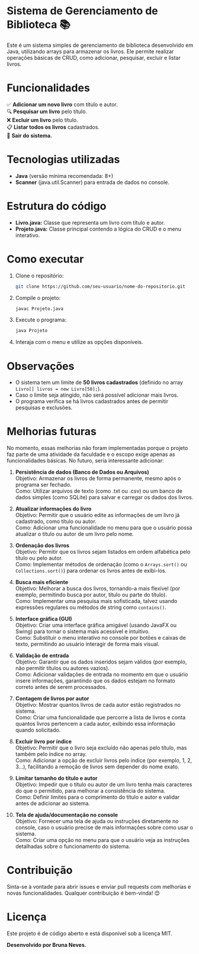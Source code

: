 # Sistema de Gerenciamento de Biblioteca 📚

Este é um sistema simples de gerenciamento de biblioteca desenvolvido em Java, utilizando arrays para armazenar os livros.
Ele permite realizar operações básicas de CRUD, como adicionar, pesquisar, excluir e listar livros.

# Funcionalidades

✅ **Adicionar um novo livro** com título e autor.  
🔍 **Pesquisar um livro** pelo título.  
❌ **Excluir um livro** pelo título.  
📋 **Listar todos os livros** cadastrados.  
🚪 **Sair do sistema.**

# Tecnologias utilizadas

- **Java** (versão mínima recomendada: 8+)
- **Scanner** (java.util.Scanner) para entrada de dados no console.

# Estrutura do código

- **Livro.java:** Classe que representa um livro com título e autor.
- **Projeto.java:** Classe principal contendo a lógica do CRUD e o menu interativo.

# Como executar

1. Clone o repositório:
    ```bash
    git clone https://github.com/seu-usuario/nome-do-repositorio.git
    ```

2. Compile o projeto:
    ```bash
    javac Projeto.java
    ```

3. Execute o programa:
    ```bash
    java Projeto
    ```

4. Interaja com o menu e utilize as opções disponíveis.

# Observações

- O sistema tem um limite de **50 livros cadastrados** (definido no array `Livro[] livros = new Livro[50];`).
- Caso o limite seja atingido, não será possível adicionar mais livros.
- O programa verifica se há livros cadastrados antes de permitir pesquisas e exclusões.

# Melhorias futuras

No momento, essas melhorias não foram implementadas porque o projeto faz parte de uma atividade da faculdade e o escopo exige
apenas as funcionalidades básicas. No futuro, seria interessante adicionar:

1. **Persistência de dados (Banco de Dados ou Arquivos)**  
   Objetivo: Armazenar os livros de forma permanente, mesmo após o programa ser fechado.  
   Como: Utilizar arquivos de texto (como .txt ou .csv) ou um banco de dados simples (como SQLite) para salvar e carregar os dados dos livros.

2. **Atualizar informações do livro**  
   Objetivo: Permitir que o usuário edite as informações de um livro já cadastrado, como título ou autor.  
   Como: Adicionar uma funcionalidade no menu para que o usuário possa atualizar o título ou autor de um livro pelo nome.

3. **Ordenação dos livros**  
   Objetivo: Permitir que os livros sejam listados em ordem alfabética pelo título ou pelo autor.  
   Como: Implementar métodos de ordenação (como o `Arrays.sort()` ou `Collections.sort()`) para ordenar os livros antes de exibi-los.

4. **Busca mais eficiente**  
   Objetivo: Melhorar a busca dos livros, tornando-a mais flexível (por exemplo, permitindo busca por autor, título ou parte do título).  
   Como: Implementar uma pesquisa mais sofisticada, talvez usando expressões regulares ou métodos de string como `contains()`.

5. **Interface gráfica (GUI)**  
   Objetivo: Criar uma interface gráfica amigável (usando JavaFX ou Swing) para tornar o sistema mais acessível e intuitivo.  
   Como: Substituir o menu interativo no console por botões e caixas de texto, permitindo ao usuário interagir de forma mais visual.

6. **Validação de entrada**  
   Objetivo: Garantir que os dados inseridos sejam válidos (por exemplo, não permitir títulos ou autores vazios).  
   Como: Adicionar validações de entrada no momento em que o usuário insere informações, garantindo que os dados estejam no formato correto antes de serem processados.

7. **Contagem de livros por autor**  
   Objetivo: Mostrar quantos livros de cada autor estão registrados no sistema.  
   Como: Criar uma funcionalidade que percorre a lista de livros e conta quantos livros pertencem a cada autor, exibindo essa informação quando solicitado.

8. **Excluir livro por índice**  
   Objetivo: Permitir que o livro seja excluído não apenas pelo título, mas também pelo índice no array.  
   Como: Adicionar a opção de excluir livros pelo índice (por exemplo, 1, 2, 3...), facilitando a remoção de livros sem depender do nome exato.

9. **Limitar tamanho do título e autor**  
   Objetivo: Impedir que o título ou autor de um livro tenha mais caracteres do que o permitido, para melhorar a consistência do sistema.  
   Como: Definir limites para o comprimento do título e autor e validar antes de adicionar ao sistema.

10. **Tela de ajuda/documentação no console**  
    Objetivo: Fornecer uma tela de ajuda ou instruções diretamente no console, caso o usuário precise de mais informações sobre como usar o sistema.  
    Como: Criar uma opção no menu para que o usuário veja as instruções detalhadas sobre o funcionamento do sistema.

# Contribuição

Sinta-se à vontade para abrir issues e enviar pull requests com melhorias e novas funcionalidades. Qualquer contribuição é bem-vinda! 😊

# Licença

Este projeto é de código aberto e está disponível sob a licença MIT.

**Desenvolvido por Bruna Neves.**
